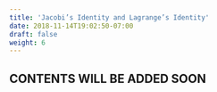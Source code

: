 ```yaml
---
title: 'Jacobi’s Identity and Lagrange’s Identity'
date: 2018-11-14T19:02:50-07:00
draft: false
weight: 6
---
```

## CONTENTS WILL BE ADDED SOON
